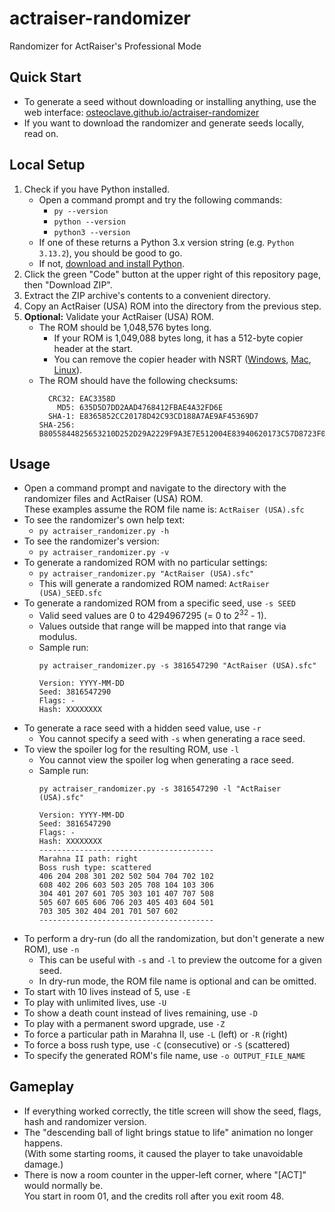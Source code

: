 # actraiser-randomizer
Randomizer for ActRaiser's Professional Mode

## Quick Start
* To generate a seed without downloading or installing anything, use the web interface:
  [osteoclave.github.io/actraiser-randomizer](https://osteoclave.github.io/actraiser-randomizer)
* If you want to download the randomizer and generate seeds locally, read on.

## Local Setup
1. Check if you have Python installed.
   * Open a command prompt and try the following commands:
      * `py --version`
      * `python --version`
      * `python3 --version`
   * If one of these returns a Python 3.x version string (e.g. `Python 3.13.2`), you should be good to go.
   * If not, [download and install Python](https://www.python.org/downloads/).
1. Click the green "Code" button at the upper right of this repository page, then "Download ZIP".
1. Extract the ZIP archive's contents to a convenient directory.
1. Copy an ActRaiser (USA) ROM into the directory from the previous step.
1. **Optional:** Validate your ActRaiser (USA) ROM.
   * The ROM should be 1,048,576 bytes long.
      * If your ROM is 1,049,088 bytes long, it has a 512-byte copier header at the start.
      * You can remove the copier header with NSRT ([Windows](https://www.romhacking.net/utilities/400/),
        [Mac](https://www.romhacking.net/utilities/484/), [Linux](https://www.romhacking.net/utilities/401/)).
   * The ROM should have the following checksums:
     ```
       CRC32: EAC3358D
         MD5: 635D5D7DD2AAD4768412FBAE4A32FD6E
       SHA-1: E8365852CC20178D42C93CD188A7AE9AF45369D7
     SHA-256: B8055844825653210D252D29A2229F9A3E7E512004E83940620173C57D8723F0
     ```

## Usage
* Open a command prompt and navigate to the directory with the randomizer files and ActRaiser (USA) ROM.<br/>
  These examples assume the ROM file name is: `ActRaiser (USA).sfc`
* To see the randomizer's own help text:
   * `py actraiser_randomizer.py -h`
* To see the randomizer's version:
   * `py actraiser_randomizer.py -v`
* To generate a randomized ROM with no particular settings:
   * `py actraiser_randomizer.py "ActRaiser (USA).sfc"`
   * This will generate a randomized ROM named: `ActRaiser (USA)_SEED.sfc`
* To generate a randomized ROM from a specific seed, use `-s SEED`
   * Valid seed values are 0 to 4294967295 (= 0 to 2<sup>32</sup> - 1).
   * Values outside that range will be mapped into that range via modulus.
   * Sample run:
     ```
     py actraiser_randomizer.py -s 3816547290 "ActRaiser (USA).sfc"

     Version: YYYY-MM-DD
     Seed: 3816547290
     Flags: -
     Hash: XXXXXXXX
     ```
* To generate a race seed with a hidden seed value, use `-r`
   * You cannot specify a seed with `-s` when generating a race seed.
* To view the spoiler log for the resulting ROM, use `-l`
   * You cannot view the spoiler log when generating a race seed.
   * Sample run:
     ```
     py actraiser_randomizer.py -s 3816547290 -l "ActRaiser (USA).sfc"

     Version: YYYY-MM-DD
     Seed: 3816547290
     Flags: -
     Hash: XXXXXXXX
     ---------------------------------------
     Marahna II path: right
     Boss rush type: scattered
     406 204 208 301 202 502 504 704 702 102
     608 402 206 603 503 205 708 104 103 306
     304 401 207 601 705 303 101 407 707 508
     505 607 605 606 706 203 405 403 604 501
     703 305 302 404 201 701 507 602
     ---------------------------------------
     ```
* To perform a dry-run (do all the randomization, but don't generate a new ROM), use `-n`
   * This can be useful with `-s` and `-l` to preview the outcome for a given seed.
   * In dry-run mode, the ROM file name is optional and can be omitted.
* To start with 10 lives instead of 5, use `-E`
* To play with unlimited lives, use `-U`
* To show a death count instead of lives remaining, use `-D`
* To play with a permanent sword upgrade, use `-Z`
* To force a particular path in Marahna II, use `-L` (left) or `-R` (right)
* To force a boss rush type, use `-C` (consecutive) or `-S` (scattered)
* To specify the generated ROM's file name, use `-o OUTPUT_FILE_NAME`

## Gameplay
* If everything worked correctly, the title screen will show the seed, flags, hash and randomizer version.
* The "descending ball of light brings statue to life" animation no longer happens.<br/>
  (With some starting rooms, it caused the player to take unavoidable damage.)
* There is now a room counter in the upper-left corner, where "[ACT]" would normally be.<br/>
  You start in room 01, and the credits roll after you exit room 48.
